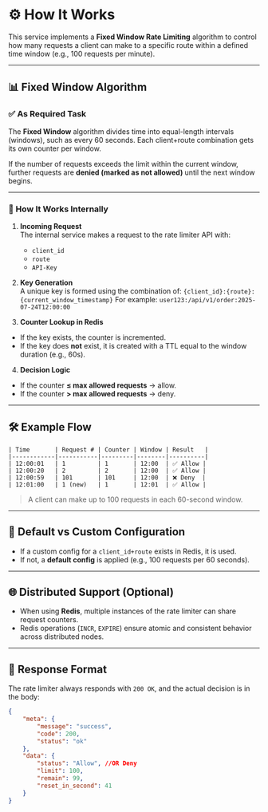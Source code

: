 # ⚙️ How It Works

This service implements a **Fixed Window Rate Limiting** algorithm to control how many requests a client can make to a specific route within a defined time window (e.g., 100 requests per minute).

---

## 📊 Fixed Window Algorithm

### ✅ As Required Task

The **Fixed Window** algorithm divides time into equal-length intervals (windows), such as every 60 seconds. Each client+route combination gets its own counter per window.

If the number of requests exceeds the limit within the current window, further requests are **denied (marked as not allowed)** until the next window begins.

---

### 🧠 How It Works Internally

1. **Incoming Request**  
   The internal service makes a request to the rate limiter API with:
   - `client_id`
   - `route`
   - `API-Key`

2. **Key Generation**  
   A unique key is formed using the combination of:
`{client_id}:{route}:{current_window_timestamp}`
For example: `user123:/api/v1/order:2025-07-24T12:00:00`

3. **Counter Lookup in Redis**  
- If the key exists, the counter is incremented.
- If the key does **not** exist, it is created with a TTL equal to the window duration (e.g., 60s).

4. **Decision Logic**  
- If the counter **≤ max allowed requests** → allow.
- If the counter **> max allowed requests** → deny.

---

## 🛠 Example Flow
```
| Time       | Request # | Counter | Window | Result   |
|------------|-----------|---------|--------|----------|
| 12:00:01   | 1         | 1       | 12:00  | ✅ Allow |
| 12:00:20   | 2         | 2       | 12:00  | ✅ Allow |
| 12:00:59   | 101       | 101     | 12:00  | ❌ Deny  |
| 12:01:00   | 1 (new)   | 1       | 12:01  | ✅ Allow |
```
> A client can make up to 100 requests in each 60-second window.

---

## 🧠 Default vs Custom Configuration

- If a custom config for a `client_id+route` exists in Redis, it is used.
- If not, a **default config** is applied (e.g., 100 requests per 60 seconds).

---

## 🌐 Distributed Support (Optional)

- When using **Redis**, multiple instances of the rate limiter can share request counters.
- Redis operations (`INCR`, `EXPIRE`) ensure atomic and consistent behavior across distributed nodes.

---

## 🔐 Response Format

The rate limiter always responds with `200 OK`, and the actual decision is in the body:
```json
{
    "meta": {
        "message": "success",
        "code": 200,
        "status": "ok"
    },
    "data": {
        "status": "Allow", //OR Deny
        "limit": 100,
        "remain": 99,
        "reset_in_second": 41
    }
}
```
